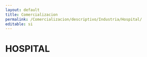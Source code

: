 ```yaml
---
layout: default
title: Comercializacion
permalink: /Comercializacion/descriptivo/Industria/Hospital/
editable: si
---
```


# HOSPITAL

